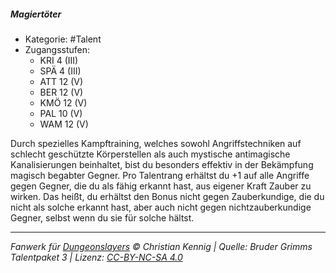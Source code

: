 <!---
Dies ist ein Fanwerk für DUNGEONSLAYERS © von Christian Kennig

Quellen:      [Bruder Grimms Talentpaket 3](https://www.f-space.de/ds4/downloads.html)
              [Talentbeschreibungen](https://www.f-space.de/ds4/tools-talentcards.html)
License:      [CC-BY-NC-SA 4.0](https://creativecommons.org/licenses/by-nc-sa/4.0/deed.de)
Richtlinien:  [Fanwerkrichtlinien](https://www.dungeonslayers.net/fanwerk-richtlinien/)
Autor:        Zauberlehrling
-->

##### Magiertöter

- Kategorie: #Talent
- Zugangsstufen:
  - KRI 4 (III)
  - SPÄ 4 (III)
  - ATT 12 (V)
  - BER 12 (V)
  - KMÖ 12 (V)
  - PAL 10 (V)
  - WAM 12 (V)

Durch spezielles Kampftraining, welches sowohl Angriffstechniken auf schlecht geschützte Körperstellen als auch mystische antimagische Kanalisierungen beinhaltet, bist du besonders effektiv in der Bekämpfung magisch begabter Gegner. Pro Talentrang erhältst du +1 auf alle Angriffe gegen Gegner, die du als fähig erkannt hast, aus eigener Kraft Zauber zu wirken. Das heißt, du erhältst den Bonus nicht gegen Zauberkundige, die du nicht als solche erkannt hast, aber auch nicht gegen nichtzauberkundige Gegner, selbst wenn du sie für solche hältst.

---

_Fanwerk für [Dungeonslayers](https://www.dungeonslayers.net/) © Christian Kennig | Quelle: Bruder Grimms Talentpaket 3 | Lizenz: [CC-BY-NC-SA 4.0](https://creativecommons.org/licenses/by-nc-sa/4.0/deed.de)_
